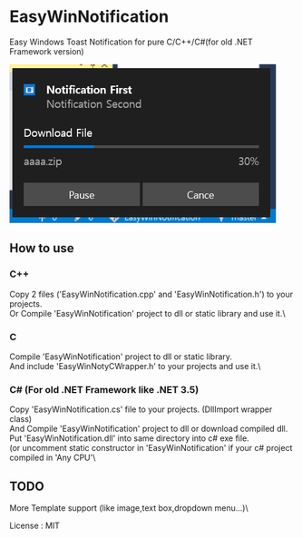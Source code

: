 # EasyWinNotification

Easy Windows Toast Notification for pure C/C++/C#(for old .NET Framework version)

![Alt text](/image/capture.png)

## How to use
### C++
Copy 2 files ('EasyWinNotification.cpp' and 'EasyWinNotification.h') to your projects.\
Or Compile 'EasyWinNotification' project to dll or static library and use it.\
### C
Compile 'EasyWinNotification' project to dll or static library.\
And include 'EasyWinNotyCWrapper.h' to your projects and use it.\
### C# (For old .NET Framework like .NET 3.5)
Copy 'EasyWinNotification.cs' file to your projects. (DllImport wrapper class)\
And Compile 'EasyWinNotification' project to dll or download compiled dll.\
Put 'EasyWinNotification.dll' into same directory into c# exe file.\
(or uncomment static constructor in 'EasyWinNotification' if your c# project compiled in 'Any CPU'\

## TODO
More Template support (like image,text box,dropdown menu...)\

License : MIT
